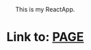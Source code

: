 <div align=center>This is my ReactApp.

# Link to: [PAGE](https://best-shop-myproject.netlify.app/#contact) </div>
